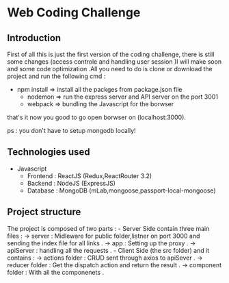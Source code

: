 # Web Coding Challenge

## Introduction 

First of all this is just the first version of the coding challenge, there is still some changes (access controle and handling user session )I will make soon and some code optimization .All you need to do is clone or download the project and run the following cmd :

  - npm install => install all the packges from package.json file
	- nodemon => run the express server and API server on the port 3001
	- webpack => bundling the Javascript for the borwser

that's it now you good to go open borwser on (localhost:3000).

ps : you don't have to setup mongodb locally!

## Technologies used

- Javascript
  - Frontend : ReactJS (Redux,ReactRouter 3.2)
  - Backend : NodeJS (ExpressJS)
  - Database : MongoDB (mLab,mongoose,passport-local-mongoose)


## Project structure 

The project is composed of two parts :
	- Server Side contain three main files :
	  -> server : Midleware for public folder,listner on port 3000 and sending the index file for all links .
	  -> app : Setting up the proxy .
	  -> apiServer : handling all the requests .
	- Client Side (the src folder) and it contains  :
	  -> actions folder : CRUD sent through axios to apiSever .
	  -> reducer folder : Get the dispatch action and return the result .
	  -> component folder : With all the componenets .

